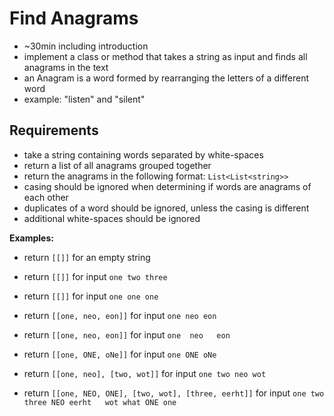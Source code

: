 # Find Anagrams

- ~30min including introduction
- implement a class or method that takes a string as input and finds all anagrams in the text
- an Anagram is a word formed by rearranging the letters of a different word
- example: "listen" and "silent"

## Requirements

- take a string containing words separated by white-spaces
- return a list of all anagrams grouped together
- return the anagrams in the following format: `List<List<string>>`
- casing should be ignored when determining if words are anagrams of each other
- duplicates of a word should be ignored, unless the casing is different
- additional white-spaces should be ignored

**Examples:**

- return `[[]]` for an empty string
- return `[[]]` for input `one two three`
- return `[[]]` for input `one one one`

- return `[[one, neo, eon]]` for input `one neo eon`
- return `[[one, neo, eon]]` for input ` one  neo   eon `
- return `[[one, ONE, oNe]]` for input `one ONE oNe`

- return `[[one, neo], [two, wot]]` for input `one two neo wot`
- return `[[one, NEO, ONE], [two, wot], [three, eerht]]` for input `one two  three NEO eerht   wot what ONE one`
